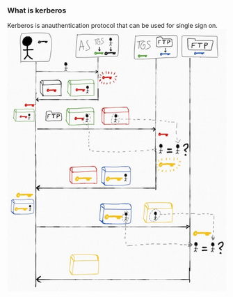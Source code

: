 ### What is kerberos 
Kerberos is anauthentication protocol that can be used for single sign on.
![](/img/kerbo.jpg) 
